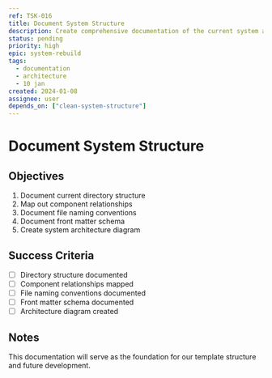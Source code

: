 ```yaml
---
ref: TSK-016
title: Document System Structure
description: Create comprehensive documentation of the current system architecture and components
status: pending
priority: high
epic: system-rebuild
tags:
  - documentation
  - architecture
  - 10 jan
created: 2024-01-08
assignee: user
depends_on: ["clean-system-structure"]
---
```


# Document System Structure

## Objectives
1. Document current directory structure
2. Map out component relationships
3. Document file naming conventions
4. Document front matter schema
5. Create system architecture diagram

## Success Criteria
- [ ] Directory structure documented
- [ ] Component relationships mapped
- [ ] File naming conventions documented
- [ ] Front matter schema documented
- [ ] Architecture diagram created

## Notes
This documentation will serve as the foundation for our template structure and future development. 